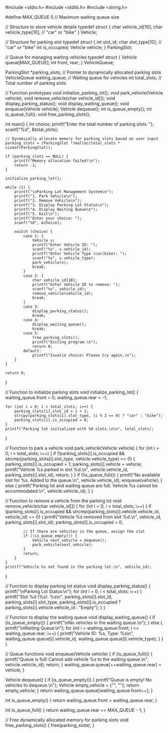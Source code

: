 #include <stdio.h>
#include <stdlib.h>
#include <string.h>

#define MAX_QUEUE 5   // Maximum waiting queue size

// Structure to store vehicle details
typedef struct {
    char vehicle_id[10];
    char vehicle_type[10];  // "car" or "bike"
} Vehicle;

// Structure for parking slot
typedef struct {
    int slot_id;
    char slot_type[10];  // "car" or "bike"
    int is_occupied;
    Vehicle vehicle;
} ParkingSlot;

// Queue for managing waiting vehicles
typedef struct {
    Vehicle queue[MAX_QUEUE];
    int front, rear;
} VehicleQueue;

ParkingSlot *parking_slots; // Pointer to dynamically allocated parking slots
VehicleQueue waiting_queue; // Waiting queue for vehicles
int total_slots;           // Total number of parking slots

// Function prototypes
void initialize_parking_lot();
void park_vehicle(Vehicle vehicle);
void remove_vehicle(char vehicle_id[]);
void display_parking_status();
void display_waiting_queue();
void enqueue(Vehicle vehicle);
Vehicle dequeue();
int is_queue_empty();
int is_queue_full();
void free_parking_slots();

int main() {
    int choice;
    printf("Enter the total number of parking slots: ");
    scanf("%d", &total_slots);

    // Dynamically allocate memory for parking slots based on user input
    parking_slots = (ParkingSlot *)malloc(total_slots * sizeof(ParkingSlot));

    if (parking_slots == NULL) {
        printf("Memory allocation failed!\n");
        return -1;
    }

    initialize_parking_lot();

    while (1) {
        printf("\nParking Lot Management System\n");
        printf("1. Park Vehicle\n");
        printf("2. Remove Vehicle\n");
        printf("3. Display Parking Lot Status\n");
        printf("4. Display Waiting Queue\n");
        printf("5. Exit\n");
        printf("Enter your choice: ");
        scanf("%d", &choice);

        switch (choice) {
            case 1: {
                Vehicle v;
                printf("Enter Vehicle ID: ");
                scanf("%s", v.vehicle_id);
                printf("Enter Vehicle Type (car/bike): ");
                scanf("%s", v.vehicle_type);
                park_vehicle(v);
                break;
            }
            case 2: {
                char vehicle_id[10];
                printf("Enter Vehicle ID to remove: ");
                scanf("%s", vehicle_id);
                remove_vehicle(vehicle_id);
                break;
            }
            case 3:
                display_parking_status();
                break;
            case 4:
                display_waiting_queue();
                break;
            case 5:
                free_parking_slots();
                printf("Exiting program.\n");
                return 0;
            default:
                printf("Invalid choice! Please try again.\n");
        }
    }

    return 0;
}

// Function to initialize parking slots
void initialize_parking_lot() {
    waiting_queue.front = 0;
    waiting_queue.rear = -1;

    for (int i = 0; i < total_slots; i++) {
        parking_slots[i].slot_id = i + 1;
        strcpy(parking_slots[i].slot_type, (i % 2 == 0) ? "car" : "bike");
        parking_slots[i].is_occupied = 0;
    }
    printf("Parking lot initialized with %d slots.\n\n", total_slots);
}

// Function to park a vehicle
void park_vehicle(Vehicle vehicle) {
    for (int i = 0; i < total_slots; i++) {
        if (!parking_slots[i].is_occupied && strcmp(parking_slots[i].slot_type, vehicle.vehicle_type) == 0) {
            parking_slots[i].is_occupied = 1;
            parking_slots[i].vehicle = vehicle;
            printf("Vehicle %s parked in slot %d.\n", vehicle.vehicle_id, parking_slots[i].slot_id);
            return;
        }
    }
    if (!is_queue_full()) {
        printf("No available slot for %s. Added to the queue.\n", vehicle.vehicle_id);
        enqueue(vehicle);
    } else {
        printf("Parking lot and waiting queue are full. Vehicle %s cannot be accommodated.\n", vehicle.vehicle_id);
    }
}

// Function to remove a vehicle from the parking lot
void remove_vehicle(char vehicle_id[]) {
    for (int i = 0; i < total_slots; i++) {
        if (parking_slots[i].is_occupied && strcmp(parking_slots[i].vehicle.vehicle_id, vehicle_id) == 0) {
            printf("Vehicle %s removed from slot %d.\n", vehicle_id, parking_slots[i].slot_id);
            parking_slots[i].is_occupied = 0;

            // If there are vehicles in the queue, assign the slot
            if (!is_queue_empty()) {
                Vehicle next_vehicle = dequeue();
                park_vehicle(next_vehicle);
            }
            return;
        }
    }
    printf("Vehicle %s not found in the parking lot.\n", vehicle_id);
}

// Function to display parking lot status
void display_parking_status() {
    printf("\nParking Lot Status:\n");
    for (int i = 0; i < total_slots; i++) {
        printf("Slot %d (%s): %s\n", parking_slots[i].slot_id, parking_slots[i].slot_type,
               parking_slots[i].is_occupied ? parking_slots[i].vehicle.vehicle_id : "Empty");
    }
}

// Function to display the waiting queue
void display_waiting_queue() {
    if (is_queue_empty()) {
        printf("\nNo vehicles in the waiting queue.\n");
    } else {
        printf("\nWaiting Queue:\n");
        for (int i = waiting_queue.front; i <= waiting_queue.rear; i++) {
            printf("Vehicle ID: %s, Type: %s\n", waiting_queue.queue[i].vehicle_id, waiting_queue.queue[i].vehicle_type);
        }
    }
}

// Queue functions
void enqueue(Vehicle vehicle) {
    if (is_queue_full()) {
        printf("Queue is full! Cannot add vehicle %s to the waiting queue.\n", vehicle.vehicle_id);
        return;
    }
    waiting_queue.queue[++waiting_queue.rear] = vehicle;
}

Vehicle dequeue() {
    if (is_queue_empty()) {
        printf("Queue is empty! No vehicles to dequeue.\n");
        Vehicle empty_vehicle = {"", ""};
        return empty_vehicle;
    }
    return waiting_queue.queue[waiting_queue.front++];
}

int is_queue_empty() {
    return waiting_queue.front > waiting_queue.rear;
}

int is_queue_full() {
    return waiting_queue.rear == MAX_QUEUE - 1;
}

// Free dynamically allocated memory for parking slots
void free_parking_slots() {
    free(parking_slots);
}
